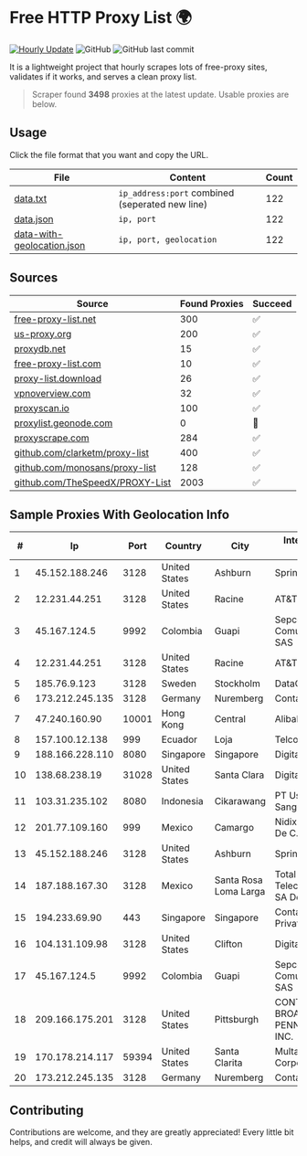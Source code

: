 
# Free HTTP Proxy List 🌍

[![Hourly Update](https://github.com/mertguvencli/http-proxy-list/actions/workflows/main.yml/badge.svg?branch=main)](https://github.com/mertguvencli/http-proxy-list/actions/workflows/main.yml)
![GitHub](https://img.shields.io/github/license/mertguvencli/http-proxy-list)
![GitHub last commit](https://img.shields.io/github/last-commit/mertguvencli/http-proxy-list)

It is a lightweight project that hourly scrapes lots of free-proxy sites, validates if it works, and serves a clean proxy list.


> Scraper found **3498** proxies at the latest update. Usable proxies are below.

## Usage

Click the file format that you want and copy the URL.


|File|Content|Count|
|----|-------|-----|
|[data.txt](https://raw.githubusercontent.com/mertguvencli/http-proxy-list/main/proxy-list/data.txt)|`ip_address:port` combined (seperated new line)|122|
|[data.json](https://raw.githubusercontent.com/mertguvencli/http-proxy-list/main/proxy-list/data.json)|`ip, port`|122|
|[data-with-geolocation.json](https://raw.githubusercontent.com/mertguvencli/http-proxy-list/main/proxy-list/data-with-geolocation.json)|`ip, port, geolocation`|122|

## Sources

|Source|Found Proxies|Succeed|
|------|-------------|-------|
|[free-proxy-list.net](https://free-proxy-list.net)|300|✅|
|[us-proxy.org](https://www.us-proxy.org)|200|✅|
|[proxydb.net](http://proxydb.net)|15|✅|
|[free-proxy-list.com](https://free-proxy-list.com/?page=&port=&type%5B%5D=http&type%5B%5D=https&up_time=0&search=Search)|10|✅|
|[proxy-list.download](https://www.proxy-list.download/HTTP)|26|✅|
|[vpnoverview.com](https://vpnoverview.com/privacy/anonymous-browsing/free-proxy-servers)|32|✅|
|[proxyscan.io](https://www.proxyscan.io)|100|✅|
|[proxylist.geonode.com](https://proxylist.geonode.com/api/proxy-list?limit=300&page=1&sort_by=lastChecked&sort_type=desc&protocols=http,https)|0|🚫|
|[proxyscrape.com](https://api.proxyscrape.com/v2/?request=displayproxies&protocol=http&timeout=10000&country=all&ssl=all&anonymity=all)|284|✅|
|[github.com/clarketm/proxy-list](https://raw.githubusercontent.com/clarketm/proxy-list/master/proxy-list-raw.txt)|400|✅|
|[github.com/monosans/proxy-list](https://raw.githubusercontent.com/monosans/proxy-list/main/proxies/http.txt)|128|✅|
|[github.com/TheSpeedX/PROXY-List](https://raw.githubusercontent.com/TheSpeedX/PROXY-List/master/http.txt)|2003|✅|


## Sample Proxies With Geolocation Info

|#|Ip|Port|Country|City|Internet Service Provider|
|-|--|----|-------|----|-------------------------|
|1|45.152.188.246|3128|United States|Ashburn|Sprint|
|2|12.231.44.251|3128|United States|Racine|AT&T Services, Inc.|
|3|45.167.124.5|9992|Colombia|Guapi|Sepcom Comunicaciones SAS|
|4|12.231.44.251|3128|United States|Racine|AT&T Services, Inc.|
|5|185.76.9.123|3128|Sweden|Stockholm|DataCamp Limited|
|6|173.212.245.135|3128|Germany|Nuremberg|Contabo GmbH|
|7|47.240.160.90|10001|Hong Kong|Central|Alibaba.com LLC|
|8|157.100.12.138|999|Ecuador|Loja|Telconet S.A|
|9|188.166.228.110|8080|Singapore|Singapore|DigitalOcean, LLC|
|10|138.68.238.19|31028|United States|Santa Clara|DigitalOcean, LLC|
|11|103.31.235.102|8080|Indonesia|Cikarawang|PT Usaha Adi Sanggoro|
|12|201.77.109.160|999|Mexico|Camargo|Nidix Networks S.a. De C.V.|
|13|45.152.188.246|3128|United States|Ashburn|Sprint|
|14|187.188.167.30|3128|Mexico|Santa Rosa Loma Larga|Total Play Telecomunicaciones SA De CV|
|15|194.233.69.90|443|Singapore|Singapore|Contabo Asia Private Limited|
|16|104.131.109.98|3128|United States|Clifton|DigitalOcean, LLC|
|17|45.167.124.5|9992|Colombia|Guapi|Sepcom Comunicaciones SAS|
|18|209.166.175.201|3128|United States|Pittsburgh|CONTINENTAL BROADBAND PENNSYLVANIA, INC.|
|19|170.178.214.117|59394|United States|Santa Clarita|Multacom Corporation|
|20|173.212.245.135|3128|Germany|Nuremberg|Contabo GmbH|



## Contributing

Contributions are welcome, and they are greatly appreciated! Every
little bit helps, and credit will always be given.

